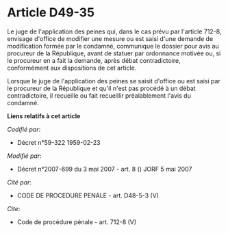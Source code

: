 # Article D49-35

Le juge de l'application des peines qui, dans le cas prévu par l'article 712-8, envisage d'office de modifier une mesure ou
est saisi d'une demande de modification formée par le condamné, communique le dossier pour avis au procureur de la
République, avant de statuer par ordonnance motivée ou, si le procureur en a fait la demande, après débat contradictoire,
conformément aux dispositions de cet article. 

Lorsque le juge de l'application des peines se saisit d'office ou est saisi par le procureur de la République et qu'il n'est
pas procédé à un débat contradictoire, il recueille ou fait recueillir préalablement l'avis du condamné.

**Liens relatifs à cet article**

_Codifié par_:

  - Décret n°59-322 1959-02-23

_Modifié par_:

  - Décret n°2007-699 du 3 mai 2007 - art. 8 () JORF 5 mai 2007

_Cité par_:

  - CODE DE PROCEDURE PENALE - art. D48-5-3 (V)

_Cite_:

  - Code de procédure pénale - art. 712-8 (V)
